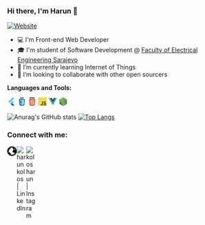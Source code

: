 ### Hi there, I'm Harun 👋

[![Website](https://img.shields.io/website?label=hkolos.com&style=for-the-badge&url=https%3A%2F%2Fcodestackr.com)](https://www.hkolos.com/)

- 💻 I'm Front-end Web Developer
- 🎓 I'm student of Software Development @ [Faculty of Electrical Engineering Sarajevo](https://www.etf.unsa.ba/)
- 🌱 I’m currently learning Internet of Things
- 👯 I’m looking to collaborate with other open sourcers

**Languages and Tools:**  

<code><img height="20" src="https://raw.githubusercontent.com/github/explore/80688e429a7d4ef2fca1e82350fe8e3517d3494d/topics/flutter/flutter.png"></code>
<code><img height="20" src="https://raw.githubusercontent.com/github/explore/80688e429a7d4ef2fca1e82350fe8e3517d3494d/topics/css/css.png"></code>
<code><img height="20" src="https://raw.githubusercontent.com/github/explore/80688e429a7d4ef2fca1e82350fe8e3517d3494d/topics/html/html.png"></code>
<code><img height="20" src="https://raw.githubusercontent.com/github/explore/80688e429a7d4ef2fca1e82350fe8e3517d3494d/topics/javascript/javascript.png"></code>
<code><img height="20" src="https://raw.githubusercontent.com/github/explore/80688e429a7d4ef2fca1e82350fe8e3517d3494d/topics/vue/vue.png"></code>
<code><img height="20" src="https://raw.githubusercontent.com/github/explore/80688e429a7d4ef2fca1e82350fe8e3517d3494d/topics/nodejs/nodejs.png"></code> 

![Anurag's GitHub stats](https://github-readme-stats.vercel.app/api?username=hkolos1&theme=vue-dark&show_icons=true)
[![Top Langs](https://github-readme-stats.vercel.app/api/top-langs/?username=hkolos1&layout=compact)](https://github.com/anuraghazra/github-readme-stats)

### Connect with me:

[<img align="left" alt="hkolos.com" width="22px" src="https://raw.githubusercontent.com/iconic/open-iconic/master/svg/globe.svg" />][website]
[<img align="left" alt="harunkolos | LinkedIn" width="22px" src="https://cdn.jsdelivr.net/npm/simple-icons@v3/icons/linkedin.svg" />][linkedin]
[<img align="left" alt="kolosharun | Instagram" width="22px" src="https://cdn.jsdelivr.net/npm/simple-icons@v3/icons/instagram.svg" />][instagram]

[website]: https://www.hkolos.com/
[instagram]: https://www.instagram.com/kolosharun/
[linkedin]: https://www.linkedin.com/in/harunkolos/
